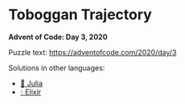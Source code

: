 # Toboggan Trajectory

**Advent of Code: Day 3, 2020**

Puzzle text: <https://adventofcode.com/2020/day/3>

Solutions in other languages:

- [🍡 Julia](../../../julia/2020/03_toboggan_trajectory)
- [💧 Elixir](../../../elixir/lib/2020/03_toboggan_trajectory)
